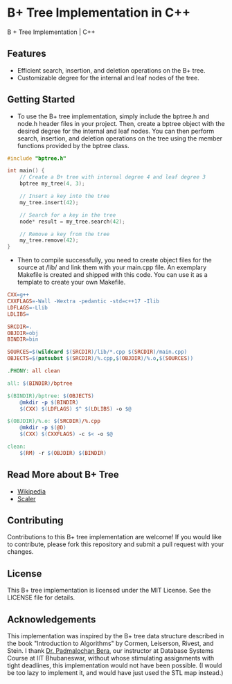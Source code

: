 # B+ Tree Implementation in C++

B + Tree Implementation | C++

## Features

- Efficient search, insertion, and deletion operations on the B+ tree.
- Customizable degree for the internal and leaf nodes of the tree.

## Getting Started

- To use the B+ tree implementation, simply include the bptree.h and node.h header files in your project. Then, create a bptree object with the desired degree for the internal and leaf nodes. You can then perform search, insertion, and deletion operations on the tree using the member functions provided by the bptree class.

```cpp
#include "bptree.h"

int main() {
    // Create a B+ tree with internal degree 4 and leaf degree 3
    bptree my_tree(4, 3);

    // Insert a key into the tree
    my_tree.insert(42);

    // Search for a key in the tree
    node* result = my_tree.search(42);

    // Remove a key from the tree
    my_tree.remove(42);
}
```

- Then to compile successfully, you need to create object files for the source at /lib/ and link them with your main.cpp file. An exemplary Makefile is created and shipped with this code. You can use it as a template to create your own Makefile.

```makefile
CXX=g++
CXXFLAGS=-Wall -Wextra -pedantic -std=c++17 -Ilib
LDFLAGS=-Llib
LDLIBS=

SRCDIR=.
OBJDIR=obj
BINDIR=bin

SOURCES=$(wildcard $(SRCDIR)/lib/*.cpp $(SRCDIR)/main.cpp)
OBJECTS=$(patsubst $(SRCDIR)/%.cpp,$(OBJDIR)/%.o,$(SOURCES))

.PHONY: all clean

all: $(BINDIR)/bptree

$(BINDIR)/bptree: $(OBJECTS)
    @mkdir -p $(BINDIR)
    $(CXX) $(LDFLAGS) $^ $(LDLIBS) -o $@

$(OBJDIR)/%.o: $(SRCDIR)/%.cpp
    @mkdir -p $(@D)
    $(CXX) $(CXXFLAGS) -c $< -o $@

clean:
    $(RM) -r $(OBJDIR) $(BINDIR)

```

## Read More about B+ Tree

- [Wikipedia](https://en.wikipedia.org/wiki/B%2B_tree)
- [Scaler](https://www.scaler.com/topics/data-structures/b-plus-trees/)

## Contributing

Contributions to this B+ tree implementation are welcome! If you would like to contribute, please fork this repository and submit a pull request with your changes.

## License

This B+ tree implementation is licensed under the MIT License. See the LICENSE file for details.

## Acknowledgements

This implementation was inspired by the B+ tree data structure described in the book "Introduction to Algorithms" by Cormen, Leiserson, Rivest, and Stein. I thank [Dr. Padmalochan Bera](https://www.iitbbs.ac.in/profile.php/padmalochanbera/), our instructor at Database Systems Course at IIT Bhubaneswar, without whose stimulating assignments with tight deadlines, this implementation would not have been possible. (I would be too lazy to implement it, and would have just used the STL map instead.)